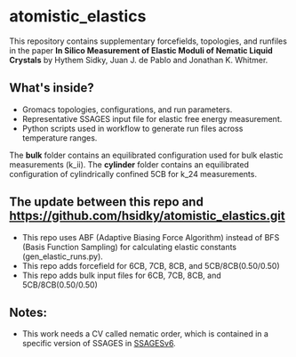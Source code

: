 # atomistic_elastics
This repository contains supplementary forcefields, topologies, and runfiles in the paper 
**In Silico Measurement of Elastic Moduli of Nematic Liquid Crystals** by Hythem Sidky,
Juan J. de Pablo and Jonathan K. Whitmer. 

## What's inside? 
- Gromacs topologies, configurations, and run parameters.
- Representative SSAGES input file for elastic free energy measurement.
- Python scripts used in workflow to generate run files across temperature ranges. 

The **bulk** folder contains an equilibrated configuration used for bulk 
elastic measurements (k_ii). The **cylinder** folder contains an equilibrated
configuration of cylindrically confined 5CB for k_24 measurements.

## The update between this repo and https://github.com/hsidky/atomistic_elastics.git
- This repo uses ABF (Adaptive Biasing Force Algorithm) instead of BFS (Basis Function Sampling) for calculating elastic constants (gen_elastic_runs.py). 
- This repo adds forcefield for 6CB, 7CB, 8CB, and 5CB/8CB(0.50/0.50)
- This repo adds bulk input files for 6CB, 7CB, 8CB, and 5CB/8CB(0.50/0.50)

## Notes:
- This work needs a CV called nematic order, which is contained in a specific version of SSAGES in [SSAGESv6](./SSAGESv6). 
